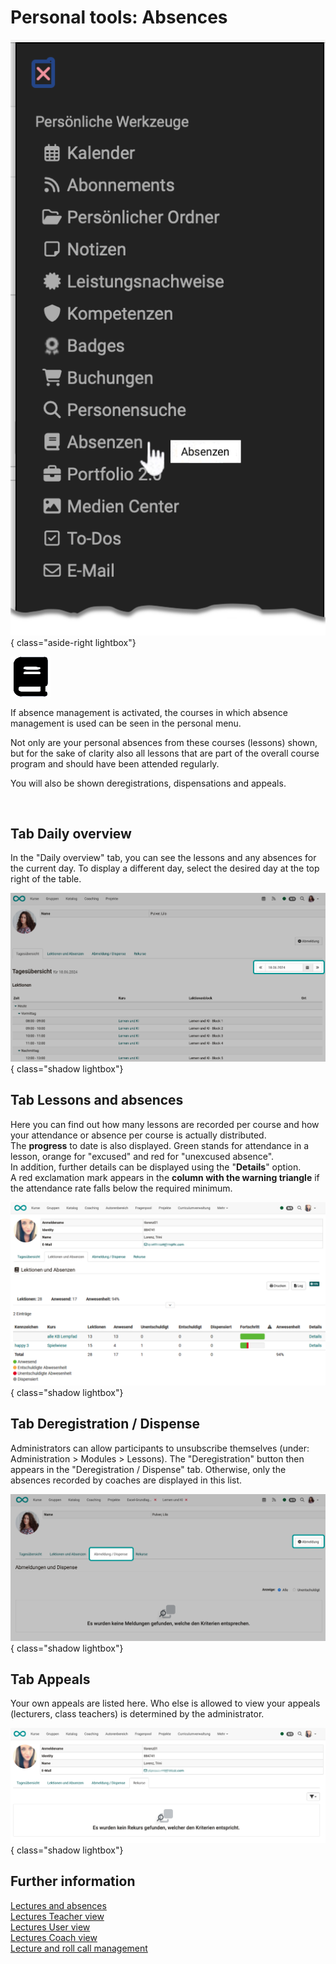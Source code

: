 # Personal tools: Absences

![pers_menu_absences_v1_de.png](assets/pers_menu_absences_v1_de.png){ class="aside-right lightbox"}

![icon_absences.png](assets/icon_absences.png)


If absence management is activated, the courses in which absence management is used can be seen in the personal menu. 

Not only are your personal absences from these courses (lessons) shown, but for the sake of clarity also all lessons that are part of the overall course program and should have been attended regularly. 

You will also be shown deregistrations, dispensations and appeals.

<br>

## Tab Daily overview
In the "Daily overview" tab, you can see the lessons and any absences for the current day. 
To display a different day, select the desired day at the top right of the table.

![pers_menu_absences_day_v1_de.png](assets/pers_menu_absences_day_v1_de.png){ class="shadow lightbox"}


## Tab Lessons and absences

Here you can find out how many lessons are recorded per course and how your attendance or absence per course is actually distributed. <br> The **progress** to date is also displayed. Green stands for attendance in a lesson, orange for "excused" and red for "unexcused absence".<br>
In addition, further details can be displayed using the "**Details**" option. <br> A red exclamation mark appears in the **column with the warning triangle** if the attendance rate falls below the required minimum.

![pers_menu_absences_lectures_v1_de.png](assets/pers_menu_absences_lectures_v1_de.png){ class="shadow lightbox"}


## Tab Deregistration / Dispense

Administrators can allow participants to unsubscribe themselves (under: Administration > Modules > Lessons). The "Deregistration" button then appears in the "Deregistration / Dispense" tab. Otherwise, only the absences recorded by coaches are displayed in this list. <br>


![pers_menu_absences_dispensation_v1_de.png](assets/pers_menu_absences_dispensation_v1_de.png){ class="shadow lightbox"}

## Tab Appeals

Your own appeals are listed here. Who else is allowed to view your appeals (lecturers, class teachers) is determined by the administrator.

![pers_menu_absences_appeals_v1_de.png](assets/pers_menu_absences_appeals_v1_de.png){ class="shadow lightbox"}


## Further information

[Lectures and absences](../learningresources/Lectures_and_absences.md)<br>
[Lectures Teacher view](../learningresources/Lectures_Teacher_view.md)<br>
[Lectures User view](../learningresources/Lectures_User_view.md)<br>
[Lectures Coach view](../area_modules/coaching_lektionen.md)<br>
[Lecture and roll call management](../../manual_admin/administration/Lecture_and_roll_call_management.md)<br>

